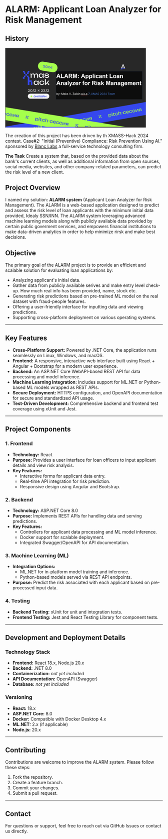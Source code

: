 # ALARM: Applicant Loan Analyzer for Risk Management

## **History**

<img src="./images/xmass-hack-2024.png" width="450" />

The creation of this project has been driven by th XMASS-Hack 2024 contest. Case#2: "Initial (Preventive) Compliance: Risk Prevention Using AI." sponsored by [Blanc Labs](https://blanclabs.com/who-we-are/) a full-service technology consulting firm.

**The Task**
Create a system that, based on the provided data about the bank's current clients, as well as additional information from open sources, social media, websites, and other company-related parameters, can predict the risk level of a new client.

## **Project Overview**
I named my solution: **ALARM system** (Applicant Loan Analyzer for Risk Management). The ALARM is a web-based application designed to predict and assess the risk level of loan applicants with the minimum initial data provided, Idealy SSN/INN. 
The ALARM system leveraging advanced machine learning models along with publicly avaliable data provided by certain public goverment services, and empowers financial institutions to make data-driven analytics in order to help minimize rirsk and make best decisions.

## **Objective**
The primary goal of the ALARM project is to provide an efficient and scalable solution for evaluating loan applications by:
- Analyzing applicant's initial data.
- Gather data from publicly available serives and make entry level check-up. How much real info has been provided, name, stock etc.
- Generating risk predictions based on pre-trained ML model on the real dataset with fraud-people features.
- Offering a user-friendly interface for inputting data and viewing predictions.
- Supporting cross-platform deployment on various operating systems.

---

## **Key Features**
- **Cross-Platform Support:** Powered by .NET Core, the application runs seamlessly on Linux, Windows, and macOS.
- **Frontend:** A responsive, interactive web interface built using React + Angular + Bootstrap for a modern user experience.
- **Backend:** An ASP.NET Core WebAPI-based REST API for data processing and model inference.
- **Machine Learning Integration:** Includes support for ML.NET or Python-based ML models wrapped as REST APIs.
- **Secure Deployment:** HTTPS configuration, and OpenAPI documentation for secure and standardized API usage.
- **Test-Driven Development:** Comprehensive backend and frontend test coverage using xUnit and Jest.

---

## **Project Components**
### **1. Frontend**
- **Technology:** React
- **Purpose:** Provides a user interface for loan officers to input applicant details and view risk analysis.
- **Key Features:**
  - Interactive forms for applicant data entry.
  - Real-time API integration for risk prediction.
  - Responsive design using Angular and Bootstrap.

### **2. Backend**
- **Technology:** ASP.NET Core 8.0
- **Purpose:** Implements REST APIs for handling data and serving predictions.
- **Key Features:**
  - Controllers for applicant data processing and ML model inference.
  - Docker support for scalable deployment.
  - Integrated Swagger/OpenAPI for API documentation.

### **3. Machine Learning (ML)**
- **Integration Options:**
  - ML.NET for in-platform model training and inference.
  - Python-based models served via REST API endpoints.
- **Purpose:** Predict the risk associated with each applicant based on pre-processed input data.

### **4. Testing**
- **Backend Testing:** xUnit for unit and integration tests.
- **Frontend Testing:** Jest and React Testing Library for component tests.

---

## **Development and Deployment Details**
### **Technology Stack**
- **Frontend:** React 18.x, Node.js 20.x
- **Backend:** .NET 8.0
- **Containerization:** *not yet included*
- **API Documentation:** OpenAPI (Swagger)
- **Database:** *not yet included*

### **Versioning**
- **React:** 18.x
- **ASP.NET Core:** 8.0
- **Docker:** Compatible with Docker Desktop 4.x
- **ML.NET:** 2.x (if applicable)
- **Node.js:** 20.x

---

## **Contributing**
Contributions are welcome to improve the ALARM system. Please follow these steps:
1. Fork the repository.
2. Create a feature branch.
3. Commit your changes.
4. Submit a pull request.

---

## **Contact**
For questions or support, feel free to reach out via GitHub Issues or contact us directly.

